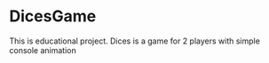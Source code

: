 # DicesGame
This is educational project. 
Dices is a game for 2 players with simple console animation
